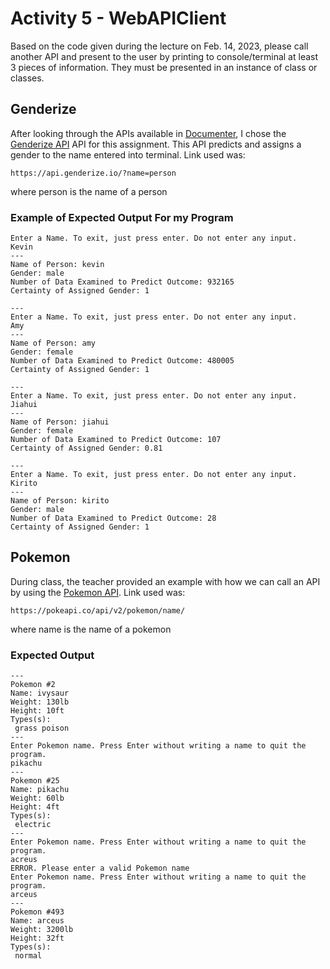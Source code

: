 # Activity 5 - WebAPIClient

Based on the code given during the lecture on Feb. 14, 2023, please call another API and present to the user by printing to console/terminal at least 3 pieces of information. They must be presented in an instance of class or classes.

## Genderize
After looking through the APIs available in [Documenter](https://documenter.getpostman.com/view/8854915/Szf7znEe#8279640c-f026-47a5-9261-ecbdf82d96f0), I chose the [Genderize API](https://genderize.io/) API for this assignment. This API predicts and assigns a gender to the name entered into terminal.
Link used was:
```
https://api.genderize.io/?name=person
```
where person is the name of a person
### Example of Expected Output For my Program 
```
Enter a Name. To exit, just press enter. Do not enter any input.
Kevin
---
Name of Person: kevin
Gender: male
Number of Data Examined to Predict Outcome: 932165
Certainty of Assigned Gender: 1

---
Enter a Name. To exit, just press enter. Do not enter any input.
Amy
---
Name of Person: amy
Gender: female
Number of Data Examined to Predict Outcome: 480005
Certainty of Assigned Gender: 1

---
Enter a Name. To exit, just press enter. Do not enter any input.
Jiahui
---
Name of Person: jiahui
Gender: female
Number of Data Examined to Predict Outcome: 107
Certainty of Assigned Gender: 0.81

---
Enter a Name. To exit, just press enter. Do not enter any input.
Kirito
---
Name of Person: kirito
Gender: male
Number of Data Examined to Predict Outcome: 28
Certainty of Assigned Gender: 1

```

## Pokemon
During class, the teacher provided an example with how we can call an API by using the [Pokemon API](https://pokeapi.co/). 
Link used was:
```
https://pokeapi.co/api/v2/pokemon/name/
```
where name is the name of a pokemon
### Expected Output
```
---
Pokemon #2
Name: ivysaur
Weight: 130lb
Height: 10ft
Types(s):
 grass poison
---
Enter Pokemon name. Press Enter without writing a name to quit the program.
pikachu
---
Pokemon #25
Name: pikachu
Weight: 60lb
Height: 4ft
Types(s):
 electric
---
Enter Pokemon name. Press Enter without writing a name to quit the program.
acreus
ERROR. Please enter a valid Pokemon name
Enter Pokemon name. Press Enter without writing a name to quit the program.
arceus
---
Pokemon #493
Name: arceus
Weight: 3200lb
Height: 32ft
Types(s):
 normal
```

